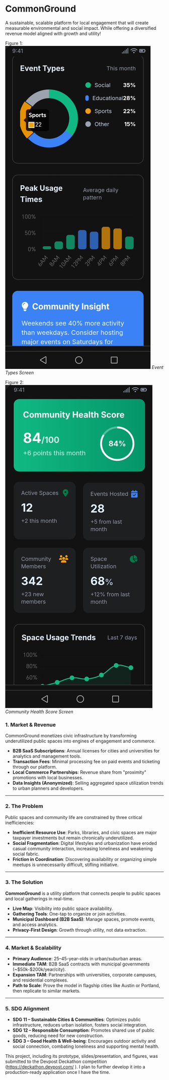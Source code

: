 # CommonGround
A sustainable, scalable platform for local engagement that will create measurable environmental and social impact. While offering a diversified revenue model aligned with growth and utility!

Figure 1:
![](https://github.com/umogal/CommonGround/blob/main/Screenshot_20250924_134713_com_brave_browser_CustomTabActivity_edit_2036788383857.jpg)
*Event Types Screen*



Figure 2:
![](https://github.com/umogal/CommonGround/blob/main/Screenshot_20250924_134703_com_brave_browser_CustomTabActivity_edit_2061202155931.jpg)
*Community Health Score Screen*


### 1. Market & Revenue

CommonGround monetizes civic infrastructure by transforming underutilized public spaces into engines of engagement and commerce.

* **B2B SaaS Subscriptions**: Annual licenses for cities and universities for analytics and management tools.
* **Transaction Fees**: Minimal processing fee on paid events and ticketing through our platform.
* **Local Commerce Partnerships**: Revenue share from "proximity" promotions with local businesses.
* **Data Insights (Anonymized)**: Selling aggregated space utilization trends to urban planners and developers.

---

### 2. The Problem

Public spaces and community life are constrained by three critical inefficiencies:

* **Inefficient Resource Use**: Parks, libraries, and civic spaces are major taxpayer investments but remain chronically underutilized.
* **Social Fragmentation**: Digital lifestyles and urbanization have eroded casual community interaction, increasing loneliness and weakening social fabric.
* **Friction in Coordination**: Discovering availability or organizing simple meetups is unnecessarily difficult, stifling initiative.

---

### 3. The Solution

**CommonGround** is a utility platform that connects people to public spaces and local gatherings in real-time.

* **Live Map**: Visibility into public space availability.
* **Gathering Tools**: One-tap to organize or join activities.
* **Municipal Dashboard (B2B SaaS)**: Manage spaces, promote events, and access analytics.
* **Privacy-First Design**: Growth through utility, not data extraction.

---

### 4. Market & Scalability

* **Primary Audience**: 25–45-year-olds in urban/suburban areas.
* **Immediate TAM**: B2B SaaS contracts with municipal governments (\~\$50k-\$200k/year/city).
* **Expansion TAM**: Partnerships with universities, corporate campuses, and residential complexes.
* **Path to Scale**: Prove the model in flagship cities like Austin or Portland, then replicate to similar markets.

---

### 5. SDG Alignment

* **SDG 11 – Sustainable Cities & Communities**: Optimizes public infrastructure, reduces urban isolation, fosters social integration.
* **SDG 12 – Responsible Consumption**: Promotes shared use of public goods, reducing need for new construction.
* **SDG 3 – Good Health & Well-being**: Encourages outdoor activity and social connection, combating loneliness and supporting mental health.



This project, including its prototype, slides/presentation, and figures, was submitted to the Devpost Deckathon competition (https://deckathon.devpost.com/
). I plan to further develop it into a production-ready application once I have the time. 
